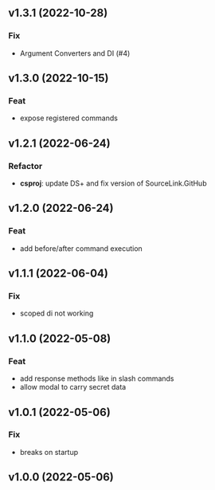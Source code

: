 ## v1.3.1 (2022-10-28)

### Fix

- Argument Converters and DI (#4)

## v1.3.0 (2022-10-15)

### Feat

- expose registered commands

## v1.2.1 (2022-06-24)

### Refactor

- **csproj**: update DS+ and fix version of SourceLink.GitHub

## v1.2.0 (2022-06-24)

### Feat

- add before/after command execution

## v1.1.1 (2022-06-04)

### Fix

- scoped di not working

## v1.1.0 (2022-05-08)

### Feat

- add response methods like in slash commands
- allow modal to carry secret data

## v1.0.1 (2022-05-06)

### Fix

- breaks on startup

## v1.0.0 (2022-05-06)
